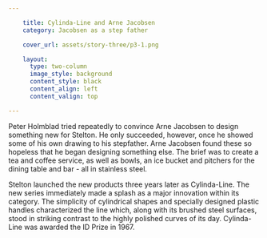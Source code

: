```yaml
---

    title: Cylinda-Line and Arne Jacobsen
    category: Jacobsen as a step father

    cover_url: assets/story-three/p3-1.png

    layout:
      type: two-column
      image_style: background
      content_style: black
      content_align: left
      content_valign: top

---
```


Peter Holmblad tried repeatedly to convince Arne Jacobsen to design something new for Stelton. He only succeeded, however, once he showed some of his own drawing to his stepfather. Arne Jacobsen found these so hopeless that he began designing something else. The brief was to create a tea and coffee service, as well as bowls, an ice bucket and pitchers for the dining table and bar - all in stainless steel.

Stelton launched the new products three years later as Cylinda-Line. The new series immediately made a splash as a major innovation within its category. The simplicity of cylindrical shapes and specially designed plastic handles characterized the line which, along with its brushed steel surfaces, stood in striking contrast to the highly polished curves of its day. Cylinda-Line was awarded the ID Prize in 1967.
